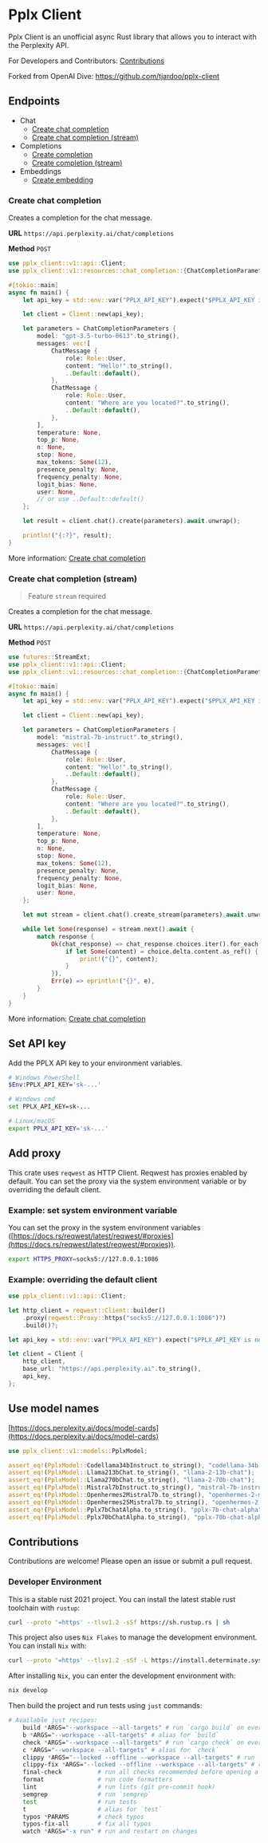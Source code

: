# Pplx Client

Pplx Client is an unofficial async Rust library that allows you to interact with the Perplexity API.

For Developers and Contributors: [Contributions](#contributions)

Forked from OpenAI Dive: https://github.com/tjardoo/pplx-client

## Endpoints

- Chat
  - [Create chat completion](#create-chat-completion)
  - [Create chat completion (stream)](#create-chat-completion-stream)
- Completions
  - [Create completion](#create-completion)
  - [Create completion (stream)](#create-completion-stream)
- Embeddings
  - [Create embedding](#create-embedding)

### Create chat completion

Creates a completion for the chat message.

**URL** `https://api.perplexity.ai/chat/completions`

**Method** `POST`

```rust
use pplx_client::v1::api::Client;
use pplx_client::v1::resources::chat_completion::{ChatCompletionParameters, ChatMessage, Role};

#[tokio::main]
async fn main() {
    let api_key = std::env::var("PPLX_API_KEY").expect("$PPLX_API_KEY is not set");

    let client = Client::new(api_key);

    let parameters = ChatCompletionParameters {
        model: "gpt-3.5-turbo-0613".to_string(),
        messages: vec![
            ChatMessage {
                role: Role::User,
                content: "Hello!".to_string(),
                ..Default::default(),
            },
            ChatMessage {
                role: Role::User,
                content: "Where are you located?".to_string(),
                ..Default::default(),
            },
        ],
        temperature: None,
        top_p: None,
        n: None,
        stop: None,
        max_tokens: Some(12),
        presence_penalty: None,
        frequency_penalty: None,
        logit_bias: None,
        user: None,
        // or use ..Default::default()
    };

    let result = client.chat().create(parameters).await.unwrap();

    println!("{:?}", result);
}
```

More information: [Create chat completion](https://platform.openai.com/docs/api-reference/chat/create)

### Create chat completion (stream)

> Feature `stream` required

Creates a completion for the chat message.

**URL** `https://api.perplexity.ai/chat/completions`

**Method** `POST`

```rust
use futures::StreamExt;
use pplx_client::v1::api::Client;
use pplx_client::v1::resources::chat_completion::{ChatCompletionParameters, ChatMessage, Role};

#[tokio::main]
async fn main() {
    let api_key = std::env::var("PPLX_API_KEY").expect("$PPLX_API_KEY is not set");

    let client = Client::new(api_key);

    let parameters = ChatCompletionParameters {
        model: "mistral-7b-instruct".to_string(),
        messages: vec![
            ChatMessage {
                role: Role::User,
                content: "Hello!".to_string(),
                ..Default::default(),
            },
            ChatMessage {
                role: Role::User,
                content: "Where are you located?".to_string(),
                ..Default::default(),
            },
        ],
        temperature: None,
        top_p: None,
        n: None,
        stop: None,
        max_tokens: Some(12),
        presence_penalty: None,
        frequency_penalty: None,
        logit_bias: None,
        user: None,
    };

    let mut stream = client.chat().create_stream(parameters).await.unwrap();

    while let Some(response) = stream.next().await {
        match response {
            Ok(chat_response) => chat_response.choices.iter().for_each(|choice| {
                if let Some(content) = choice.delta.content.as_ref() {
                    print!("{}", content);
                }
            }),
            Err(e) => eprintln!("{}", e),
        }
    }
}
```

More information: [Create chat completion](https://platform.openai.com/docs/api-reference/chat/create)

## Set API key

Add the PPLX API key to your environment variables.

```sh
# Windows PowerShell
$Env:PPLX_API_KEY='sk-...'

# Windows cmd
set PPLX_API_KEY=sk-...

# Linux/macOS
export PPLX_API_KEY='sk-...'
```

## Add proxy

This crate uses `reqwest` as HTTP Client. Reqwest has proxies enabled by default. You can set the proxy via the system environment variable or by overriding the default client.

### Example: set system environment variable

You can set the proxy in the system environment variables ([https://docs.rs/reqwest/latest/reqwest/#proxies](https://docs.rs/reqwest/latest/reqwest/#proxies)).

```sh
export HTTPS_PROXY=socks5://127.0.0.1:1086
```

### Example: overriding the default client

```rust
use pplx_client::v1::api::Client;

let http_client = reqwest::Client::builder()
    .proxy(reqwest::Proxy::https("socks5://127.0.0.1:1086")?)
    .build()?;

let api_key = std::env::var("PPLX_API_KEY").expect("$PPLX_API_KEY is not set");

let client = Client {
    http_client,
    base_url: "https://api.perplexity.ai".to_string(),
    api_key,
};
```

## Use model names

[https://docs.perplexity.ai/docs/model-cards](https://docs.perplexity.ai/docs/model-cards)

```rust
use pplx_client::v1::models::PplxModel;

assert_eq!(PplxModel::Codellama34bInstruct.to_string(), "codellama-34b-instruct");
assert_eq!(PplxModel::Llama213bChat.to_string(), "llama-2-13b-chat");
assert_eq!(PplxModel::Llama270bChat.to_string(), "llama-2-70b-chat");
assert_eq!(PplxModel::Mistral7bInstruct.to_string(), "mistral-7b-instruct");
assert_eq!(PplxModel::Openhermes2Mistral7b.to_string(), "openhermes-2-mistral-7b");
assert_eq!(PplxModel::Openhermes25Mistral7b.to_string(), "openhermes-2.5-mistral-7b");
assert_eq!(PplxModel::Pplx7bChatAlpha.to_string(), "pplx-7b-chat-alpha");
assert_eq!(PplxModel::Pplx70bChatAlpha.to_string(), "pplx-70b-chat-alpha");
```

## Contributions

Contributions are welcome! Please open an issue or submit a pull request.

### Developer Environment

This is a stable rust 2021 project. You can install the latest stable rust toolchain with `rustup`:

```sh
curl --proto '=https' --tlsv1.2 -sSf https://sh.rustup.rs | sh
```

This project also uses `Nix Flakes` to manage the development environment. You can install `Nix` with:

```sh
curl --proto '=https' --tlsv1.2 -sSf -L https://install.determinate.systems/nix | sh -s -- install
```

After installing `Nix`, you can enter the development environment with:

```sh
nix develop
```

Then build the project and run tests using `just` commands:

```bash
# Available just recipes:
    build *ARGS="--workspace --all-targets" # run `cargo build` on everything
    b *ARGS="--workspace --all-targets" # alias for `build`
    check *ARGS="--workspace --all-targets" # run `cargo check` on everything
    c *ARGS="--workspace --all-targets" # alias for `check`
    clippy *ARGS="--locked --offline --workspace --all-targets" # run `cargo clippy` on everything
    clippy-fix *ARGS="--locked --offline --workspace --all-targets" # run `cargo clippy --fix` on everything
    final-check          # run all checks recommended before opening a PR
    format               # run code formatters
    lint                 # run lints (git pre-commit hook)
    semgrep              # run `semgrep`
    test                 # run tests
    t                    # alias for `test`
    typos *PARAMS        # check typos
    typos-fix-all        # fix all typos
    watch *ARGS="-x run" # run and restart on changes
```
